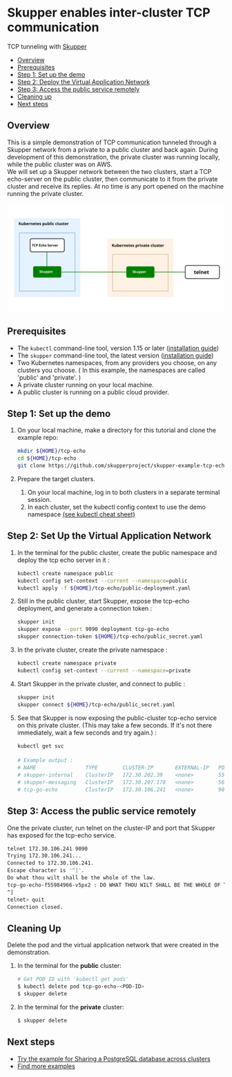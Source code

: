 # Skupper enables inter-cluster TCP communication



TCP tunneling with [Skupper](https://skupper.io/)

* [Overview](#overview)
* [Prerequisites](#prerequisites)
* [Step 1: Set up the demo](#step-1-set-up-the-demo)
* [Step 2: Deploy the Virtual Application Network](#step-2-set-up-the-virtual-application-network)
* [Step 3: Access the public service remotely](#step-3-access-the-public-service-remotely)
* [Cleaning up](#cleaning-up)
* [Next steps](#next-steps)




## Overview

This is a simple demonstration of TCP communication tunneled through a Skupper network from a private to a public cluster and back again. During development of this demonstration, the private cluster was running locally, while the public cluster was on AWS.
<br/>
We will set up a Skupper network between the two clusters, start a TCP echo-server on the public cluster, then communicate to it from the private cluster and receive its replies. At no time is any port opened on the machine running the private cluster.
<br/>


<img src="images/entities.svg" width="800"/>

## Prerequisites

* The `kubectl` command-line tool, version 1.15 or later ([installation guide](https://kubernetes.io/docs/tasks/tools/install-kubectl/))
* The `skupper` command-line tool, the latest version ([installation guide](https://skupper.io/start/index.html#step-1-install-the-skupper-command-line-tool-in-your-environment))
* Two Kubernetes namespaces, from any providers you choose, on any clusters you choose. ( In this example, the namespaces are called 'public' and 'private'. )
* A private cluster running on your local machine.
* A public cluster is running on a public cloud provider.


## Step 1: Set up the demo

1. On your local machine, make a directory for this tutorial and clone the example repo:

   ```bash
   mkdir ${HOME}/tcp-echo
   cd ${HOME}/tcp-echo
   git clone https://github.com/skupperproject/skupper-example-tcp-echo

   ```

2. Prepare the target clusters.

   1. On your local machine, log in to both clusters in a separate terminal session.
   2. In each cluster, set the kubectl config context to use the demo namespace [(see kubectl cheat sheet)](https://kubernetes.io/docs/reference/kubectl/cheatsheet/)





## Step 2: Set Up the Virtual Application Network


1. In the terminal for the public cluster, create the public namespace and deploy the tcp echo server in it :

   ```bash
   kubectl create namespace public
   kubectl config set-context --current --namespace=public
   kubectl apply -f ${HOME}/tcp-echo/public-deployment.yaml
   ```

2. Still in the public cluster, start Skupper, expose the tcp-echo deployment, and generate a connection token :

   ```bash
   skupper init
   skupper expose --port 9090 deployment tcp-go-echo
   skupper connection-token ${HOME}/tcp-echo/public_secret.yaml
   ```

3. In the private cluster, create the private namespace : 

   ```bash
   kubectl create namespace private
   kubectl config set-context --current --namespace=private
   ```

4. Start Skupper in the private cluster, and connect to public :

   ```bash
   skupper init
   skupper connect ${HOME}/tcp-echo/public_secret.yaml
   ```

5. See that Skupper is now exposing the public-cluster tcp-echo service on this private cluster. (This may take a few seconds. If it's not there immediately, wait a few seconds and try again.) :

   ```bash
   kubectl get svc

   # Example output :
   # NAME                TYPE        CLUSTER-IP       EXTERNAL-IP   PORT(S)               AGE
   # skupper-internal    ClusterIP   172.30.202.39    <none>        55671/TCP,45671/TCP   22s
   # skupper-messaging   ClusterIP   172.30.207.178   <none>        5671/TCP              22s
   # tcp-go-echo         ClusterIP   172.30.106.241   <none>        9090/TCP              8s

   ```


## Step 3: Access the public service remotely

One the private cluster, run telnet on the cluster-IP and port that Skupper has exposed for the tcp-echo service.

   ```bash
   telnet 172.30.106.241 9090
   Trying 172.30.106.241...
   Connected to 172.30.106.241.
   Escape character is '^]'.
   Do what thou wilt shall be the whole of the law.
   tcp-go-echo-f55984966-v5px2 : DO WHAT THOU WILT SHALL BE THE WHOLE OF THE LAW.
   ^]
   telnet> quit
   Connection closed.
   ```
 



## Cleaning Up

Delete the pod and the virtual application network that were created in the demonstration.

1. In the terminal for the **public** cluster:

   ```bash
   # Get POD ID with 'kubectl get pods'
   $ kubectl delete pod tcp-go-echo-<POD-ID>
   $ skupper delete
   ```

2. In the terminal for the **private** cluster:

   ```bash
   $ skupper delete
   ```


## Next steps

 - [Try the example for Sharing a PostgreSQL database across clusters](https://github.com/skupperproject/skupper-example-postgresql)
 - [Find more examples](https://skupper.io/examples/)

